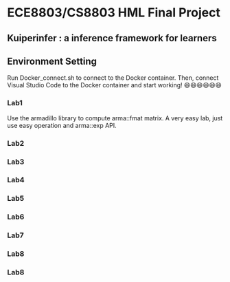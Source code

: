 # ECE8803/CS8803 HML Final Project

## Kuiperinfer : a inference framework for learners

## Environment Setting
Run Docker_connect.sh to connect to the Docker container. 
Then, connect Visual Studio Code to the Docker container and start working!
:smile::smile::smile::smile::smile::smile:

### Lab1
Use the armadillo library to compute arma::fmat matrix.
A very easy lab, just use easy operation and arma::exp API.

### Lab2

### Lab3

### Lab4

### Lab5

### Lab6

### Lab7

### Lab8

### Lab8



